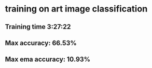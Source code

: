 # training on art image classification

## Training time 3:27:22

## Max accuracy: 66.53%
## Max ema accuracy: 10.93%